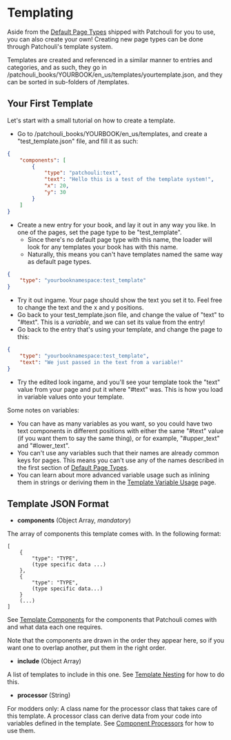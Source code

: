 # Templating

Aside from the [Default Page Types](https://github.com/Vazkii/Patchouli/wiki/Default-Page-Types) shipped with Patchouli for you to use, you can also create your own! Creating new page types can be done through Patchouli's template system.

Templates are created and referenced in a similar manner to entries and categories, and as such, they go in /patchouli_books/YOURBOOK/en_us/templates/yourtemplate.json, and they can be sorted in sub-folders of /templates.

## Your First Template

Let's start with a small tutorial on how to create a template.

* Go to /patchouli_books/YOURBOOK/en_us/templates, and create a "test_template.json" file, and fill it as such:
```json
{
	"components": [
		{
			"type": "patchouli:text",
			"text": "Hello this is a test of the template system!",
			"x": 20,
			"y": 30
		}
	]
}
```

* Create a new entry for your book, and lay it out in any way you like. In one of the pages, set the page type to be "test_template". 
    * Since there's no default page type with this name, the loader will look for any templates your book has with this name.
    * Naturally, this means you can't have templates named the same way as default page types.
```json
{
    "type": "yourbooknamespace:test_template"
}
```

* Try it out ingame. Your page should show the text you set it to. Feel free to change the text and the x and y positions.
* Go back to your test_template.json file, and change the value of "text" to "#text". This is a _variable_, and we can set its value from the entry!
* Go back to the entry that's using your template, and change the page to this:
```json
{
    "type": "yourbooknamespace:test_template",
    "text": "We just passed in the text from a variable!"
}
```

* Try the edited look ingame, and you'll see your template took the "text" value from your page and put it where "#text" was. This is how you load in variable values onto your template. 
   
Some notes on variables:
 * You can have as many variables as you want, so you could have two text components in different positions with either the same "#text" value (if you want them to say the same thing), or for example, "#upper_text" and "#lower_text".
 * You can't use any variables such that their names are already common keys for pages. This means you can't use any of the names described in the first section of [Default Page Types](https://github.com/Vazkii/Patchouli/wiki/Default-Page-Types).
 * You can learn about more advanced variable usage such as inlining them in strings or deriving them in the [Template Variable Usage](https://github.com/Vazkii/Patchouli/wiki/Template-Variable-Usage) page.

## Template JSON Format

* **components** (Object Array, _mandatory_)

The array of components this template comes with. In the following format:

```
[
    {
        "type": "TYPE",
        (type specific data ...)
    },
    {
        "type": "TYPE",
        (type specific data...)
    }
    (...)
]
```

See [Template Components](https://github.com/Vazkii/Patchouli/wiki/Template-Components) for the components that Patchouli comes with and what data each one requires.

Note that the components are drawn in the order they appear here, so if you want one to overlap another, put them in the right order.

* **include** (Object Array)

A list of templates to include in this one. See [Template Nesting](https://github.com/Vazkii/Patchouli/wiki/Template-Nesting) for how to do this.

* **processor** (String)

For modders only: A class name for the processor class that takes care of this template. A processor class can derive data from your code into variables defined in the template. See [Component Processors](https://github.com/Vazkii/Patchouli/wiki/Component-Processors) for how to use them.
